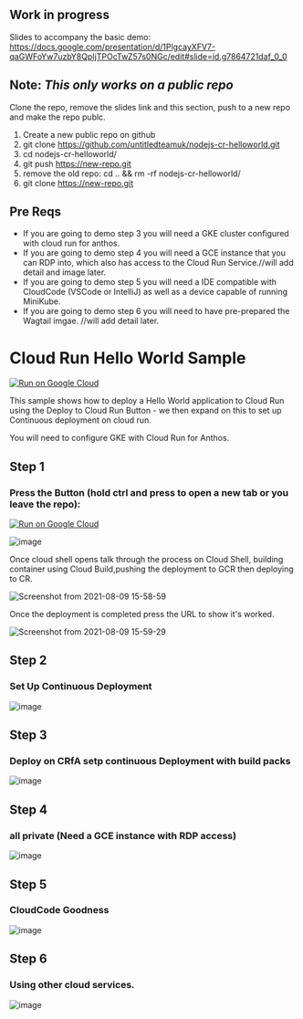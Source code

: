## Work in progress
Slides to accompany the basic demo: https://docs.google.com/presentation/d/1PlgcayXFV7-qaGWFoYw7uzbY8QpIjTPOcTwZ57s0NGc/edit#slide=id.g7864721daf_0_0

## Note: ***This only works on a public repo***

Clone the repo, remove the slides link and this section, push to a new repo and make the repo publc. 
1. Create a new public repo on github
2. git clone https://github.com/untitledteamuk/nodejs-cr-helloworld.git
3. cd nodejs-cr-helloworld/
4. git push https://new-repo.git
5. remove the old repo: cd .. && rm -rf nodejs-cr-helloworld/
6. git clone https://new-repo.git

## Pre Reqs

* If you are going to demo step 3 you will need a GKE cluster configured with cloud run for anthos.
* If you are going to demo step 4 you will need a GCE instance that you can RDP into, which also has access to the Cloud Run Service.//will add detail and image later.
* If you are going to demo step 5 you will need a IDE compatible with CloudCode (VSCode or IntelliJ) as well as a device capable of running MiniKube.
* If you are going to demo step 6 you will need to have pre-prepared the Wagtail imgae. //will add detail later.

# Cloud Run Hello World Sample

[![Run on Google Cloud](https://deploy.cloud.run/button.svg)](https://deploy.cloud.run)

This sample shows how to deploy a Hello World application to Cloud Run using the Deploy to Cloud Run Button - we then expand on this to set up Continuous deployment on cloud run.

You will need to configure GKE with Cloud Run for Anthos.

## Step 1

### Press the Button (hold ctrl and press to open a new tab or you leave the repo):

[![Run on Google Cloud](https://deploy.cloud.run/button.svg)](https://deploy.cloud.run)

![image](https://user-images.githubusercontent.com/11318604/128716343-05d6b9ba-0213-4e1c-a616-7e09da6f4d9b.png)

Once cloud shell opens talk through the process on Cloud Shell, building container using Cloud Build,pushing the deployment to GCR then deploying to CR.

![Screenshot from 2021-08-09 15-58-59](https://user-images.githubusercontent.com/11318604/128727893-586280db-8be5-46a8-acb4-35964147e594.png)

Once the deployment is completed press the URL to show it's worked.

![Screenshot from 2021-08-09 15-59-29](https://user-images.githubusercontent.com/11318604/128727925-34721336-302f-4e73-a274-bc70d5d18c0c.png)


## Step 2

### Set Up Continuous Deployment

![image](https://user-images.githubusercontent.com/11318604/128716460-253cee2e-07d6-4f0c-b6e9-60b6c35868c4.png)

## Step 3

### Deploy on CRfA setp continuous Deployment with build packs

![image](https://user-images.githubusercontent.com/11318604/128716559-2f85ec2f-37ef-4a4c-93d5-b75d76d56095.png)

## Step 4

### all private (Need a GCE instance with RDP access)

![image](https://user-images.githubusercontent.com/11318604/128716764-907d3955-a76b-408a-8c28-10a25f894794.png)

## Step 5

### CloudCode Goodness

![image](https://user-images.githubusercontent.com/11318604/128716882-dce13846-4c24-4b5d-a94e-02e1cfd5d03f.png)

## Step 6

### Using other cloud services.

![image](https://user-images.githubusercontent.com/11318604/128717042-3fb28a89-8e5d-4ddc-b641-096abc2ba769.png)


